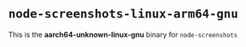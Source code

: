 # `node-screenshots-linux-arm64-gnu`

This is the **aarch64-unknown-linux-gnu** binary for `node-screenshots`
